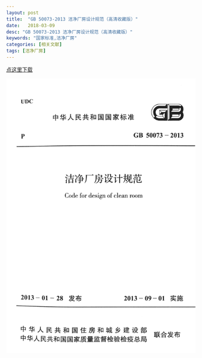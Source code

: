 ```yaml
---
layout: post
title:  "GB 50073-2013 洁净厂房设计规范（高清收藏版）"
date:   2018-03-09
desc: "GB 50073-2013 洁净厂房设计规范（高清收藏版）"
keywords: "国家标准,洁净厂房"
categories: [相关文献]
tags: [洁净厂房]
---
```


<a class="download" href="https://www.lanzous.com/i0qsh5g" target="_blank">点这里下载</a>

<a href="/static/img/2018/03/0901.png" data-fancybox><img src="/static/img/2018/03/0901.png"></a>